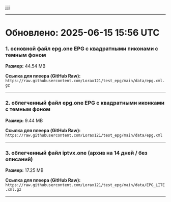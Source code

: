 jjjj

---

# Обновлено: 2025-06-15 15:56 UTC

### 1. основной файл epg.one EPG с квадратными пиконами с темным фоном

**Размер:** 44.54 MB

**Ссылка для плеера (GitHub Raw):**
`https://raw.githubusercontent.com/Lorax121/test_epg/main/data/epg.xml.gz`

---
### 2. облегченный файл epg.one EPG с квадратными иконками с темным фоном

**Размер:** 9.44 MB

**Ссылка для плеера (GitHub Raw):**
`https://raw.githubusercontent.com/Lorax121/test_epg/main/data/epg.xml`

---
### 3. облегченный файл iptvx.one (архив на 14 дней / без описаний)

**Размер:** 17.25 MB

**Ссылка для плеера (GitHub Raw):**
`https://raw.githubusercontent.com/Lorax121/test_epg/main/data/EPG_LITE.xml.gz`

---